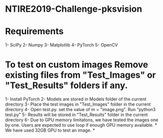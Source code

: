 # NTIRE2019-Challenge-pksvision

Requirements
=============
1- SciPy
2- Numpy
3- Matplotlib
4- PyTorch
5- OpenCV

To test on custom images
Remove existing files from "Test_Images" or "Test_Results" folders if any.
=============================================================================
1- Install PyTorch
2- Models are stored in Models folder of the current directory
3- Place the test images in "Test_Images" folder in the current directory
4- Open test.py. set the value of m = "image.png". Run "python3 test.py"
5- Results will be stored in "Test_Results" folder in the current directory
6- Due to GPU memory limitatons, we have tested the images one by one. Users are expected to use loop if 
      enough GPU memory available. * We have used 32GB GPU to test an image. *
